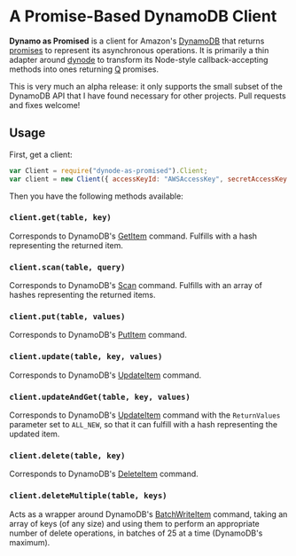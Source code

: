 # A Promise-Based DynamoDB Client

**Dynamo as Promised** is a client for Amazon's [DynamoDB] that returns [promises][promises-presentation] to represent
its asynchronous operations. It is primarily a thin adapter around [dynode][] to transform its Node-style
callback-accepting methods into ones returning [Q][] promises.

This is very much an alpha release: it only supports the small subset of the DynamoDB API that I have found necessary
for other projects. Pull requests and fixes welcome!

## Usage

First, get a client:

```js
var Client = require("dynode-as-promised").Client;
var client = new Client({ accessKeyId: "AWSAccessKey", secretAccessKey: "SecretAccessKey" });
```

Then you have the following methods available:

### `client.get(table, key)`

Corresponds to DynamoDB's [GetItem][] command. Fulfills with a hash representing the returned item.

### `client.scan(table, query)`

Corresponds to DynamoDB's [Scan][] command. Fulfills with an array of hashes representing the returned items.

### `client.put(table, values)`

Corresponds to DynamoDB's [PutItem][] command.

### `client.update(table, key, values)`

Corresponds to DynamoDB's [UpdateItem][] command.

### `client.updateAndGet(table, key, values)`

Corresponds to DynamoDB's [UpdateItem][] command with the `ReturnValues` parameter set to `ALL_NEW`, so that
it can fulfill with a hash representing the updated item.

### `client.delete(table, key)`

Corresponds to DynamoDB's [DeleteItem][] command.

### `client.deleteMultiple(table, keys)`

Acts as a wrapper around DynamoDB's [BatchWriteItem][] command, taking an array of keys (of any size) and
using them to perform an appropriate number of delete operations, in batches of 25 at a time (DynamoDB's maximum).



[DynamoDB]: docs.amazonwebservices.com/amazondynamodb/latest/developerguide/Introduction.html?r=5378
[promises-presentation]: http://www.slideshare.net/domenicdenicola/callbacks-promises-and-coroutines-oh-my-the-evolution-of-asynchronicity-in-javascript
[dynode]: https://github.com/Wantworthy/dynode
[Q]: https://github.com/kriskowal/q

[GetItem]: http://docs.amazonwebservices.com/amazondynamodb/latest/developerguide/API_GetItem.html
[PutItem]: http://docs.amazonwebservices.com/amazondynamodb/latest/developerguide/API_PutItem.html
[UpdateItem]: http://docs.amazonwebservices.com/amazondynamodb/latest/developerguide/API_UpdateItem.html
[DeleteItem]: http://docs.amazonwebservices.com/amazondynamodb/latest/developerguide/API_DeleteItem.html
[Scan]: http://docs.amazonwebservices.com/amazondynamodb/latest/developerguide/API_Scan.html
[BatchWriteItem]: http://docs.amazonwebservices.com/amazondynamodb/latest/developerguide/API_BatchWriteItem.html
